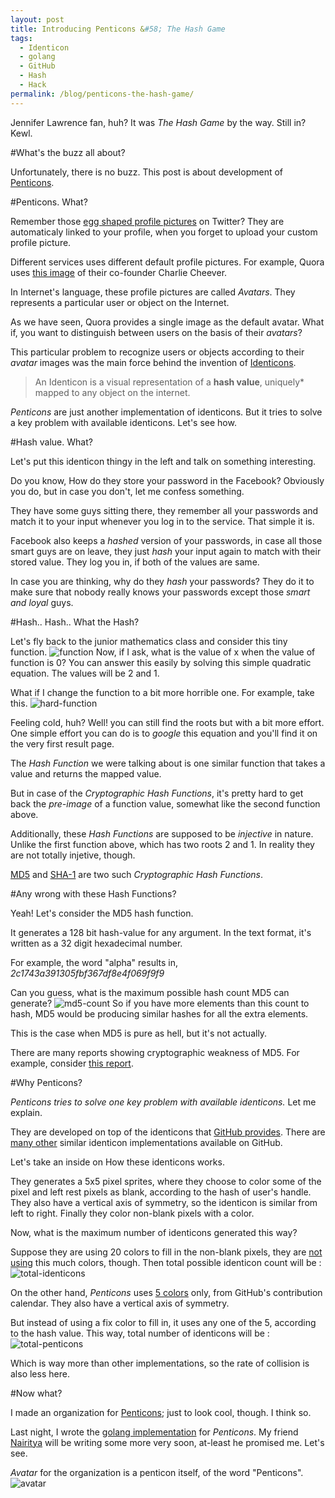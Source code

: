 ```yaml
---
layout: post
title: Introducing Penticons &#58; The Hash Game
tags:
  - Identicon
  - golang
  - GitHub
  - Hash
  - Hack
permalink: /blog/penticons-the-hash-game/
---
```


Jennifer Lawrence fan, huh? It was *The Hash Game* by the way. Still in? Kewl.


#What's the buzz all about?

Unfortunately, there is no buzz. This post is about development of [Penticons](https://github.com/penticons).

#Penticons. What?

Remember those [egg shaped profile pictures](http://a0.twimg.com/sticky/default_profile_images/default_profile_6_normal.png) on Twitter? They are automaticaly linked to your profile, when you forget to upload your custom profile picture.

Different services uses different default profile pictures. For example, Quora uses [this image](http://qph.is.quoracdn.net/main-qimg-caf2e843c5e4c9dfec11bf60f9e82ccb?convert_to_webp=true) of their co-founder Charlie Cheever.

In Internet's language, these profile pictures are called *Avatars*. They represents a particular user or object on the Internet.

As we have seen, Quora provides a single image as the default avatar. What if, you want to distinguish between users on the basis of their *avatars*?

This particular problem to recognize users or objects according to their *avatar* images was the main force behind the invention of [Identicons](http://en.wikipedia.org/wiki/Identicon).

> An Identicon is a visual representation of a **hash value**, uniquely\* mapped to any object on the internet.

*Penticons* are just another implementation of identicons. But it tries to solve a key problem with available identicons. Let's see how.


#Hash value. What?

Let's put this identicon thingy in the left and talk on something interesting.

Do you know, How do they store your password in the Facebook? Obviously you do, but in case you don't, let me confess something.

They have some guys sitting there, they remember all your passwords and match it to your input whenever you log in to the service. That simple it is.

Facebook also keeps a *hashed* version of your passwords, in case all those smart guys are on leave, they just *hash* your input again to match with their stored value. They log you in, if both of the values are same.

In case you are thinking, why do they *hash* your passwords? They do it to make sure that nobody really knows your passwords except those *smart and loyal* guys.


#Hash.. Hash.. What the Hash?

Let's fly back to the junior mathematics class and consider this tiny function. ![function]({{site.url}}/assets/penticons/function.png)
Now, if I ask, what is the value of x when the value of function is 0? You can answer this easily by solving this simple quadratic equation. The values will be 2 and 1.

What if I change the function to a bit more horrible one. For example, take this. ![hard-function]({{site.url}}/assets/penticons/hard-function.png)

Feeling cold, huh? Well! you can still find the roots but with a bit more effort. One simple effort you can do is to *google* this equation and you'll find it on the very first result page.

The *Hash Function* we were talking about is one similar function that takes a value and returns the mapped value.

But in case of the *Cryptographic Hash Functions*, it's pretty hard to get back the *pre-image* of a function value, somewhat like the second function above.

Additionally, these *Hash Functions* are supposed to be *injective* in nature. Unlike the first function above, which has two roots 2 and 1. In reality they are not totally injetive, though. 

[MD5](http://en.wikipedia.org/wiki/MD5) and [SHA-1](http://en.wikipedia.org/wiki/SHA-1) are two such *Cryptographic Hash Functions*.


#Any wrong with these Hash Functions?

Yeah! Let's consider the MD5 hash function.

It generates a 128 bit hash-value for any argument. In the text format, it's written as a 32 digit hexadecimal number.

For example, the word "alpha" results in, *2c1743a391305fbf367df8e4f069f9f9*

Can you guess, what is the maximum possible hash count MD5 can generate?
![md5-count]({{site.url}}/assets/penticons/md5-count.png) So if you have more elements than this count to hash, MD5 would be producing similar hashes for all the extra elements.

This is the case when MD5 is pure as hell, but it's not actually.

There are many reports showing cryptographic weakness of MD5. For example, consider [this report](http://www.mathstat.dal.ca/~selinger/md5collision/).


#Why Penticons?

*Penticons tries to solve one key problem with available identicons.* Let me explain.

They are developed on top of the identicons that [GitHub provides](https://github.com/blog/1586-identicons). There are [many other](https://github.com/search?utf8=%E2%9C%93&q=identicon) similar identicon implementations available on GitHub.

Let's take an inside on How these identicons works.

They generates a 5x5 pixel sprites, where they choose to color some of the pixel and left rest pixels as blank, according to the hash of user's handle. They also have a vertical axis of symmetry, so the identicon is similar from left to right. Finally they color non-blank pixels with a color.

Now, what is the maximum number of identicons generated this way?

Suppose they are using 20 colors to fill in the non-blank pixels, they are [not using](https://github.com/cupcake/sigil/blob/6bf9722f2ae82f58a0c7d48daeb40ec844b78eae/server.go#L20-L29) this much colors, though. Then total possible identicon count will be :
![total-identicons]({{site.url}}/assets/penticons/total-identicon.png)

On the other hand, *Penticons* uses [5 colors](https://github.com/penticons/penticons.go/blob/master/utils/utils.go#L21-L25) only, from GitHub's contribution calendar. They also have a vertical axis of symmetry.

But instead of using a fix color to fill in, it uses any one of the 5, according to the hash value. This way, total number of identicons will be :![total-penticons]({{site.url}}/assets/penticons/total-penticons.png)

Which is way more than other implementations, so the rate of collision is also less here.


#Now what?

I made an organization for [Penticons](https://github.com/penticons); just to look cool, though. I think so.

Last night, I wrote the [golang implementation](https://github.com/penticons/penticons.go) for *Penticons*. My friend [Nairitya](https://github.com/nkman) will be writing some more very soon, at-least he promised me. Let's see.

*Avatar* for the organization is a penticon itself, of the word "Penticons".
![avatar]({{site.url}}/assets/penticons/avatar.png)
